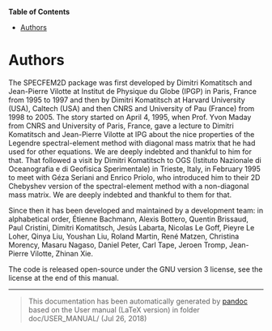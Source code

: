 **Table of Contents**

-   [Authors](#authors)

Authors
=======

The SPECFEM2D package was first developed by Dimitri Komatitsch and Jean-Pierre Vilotte at Institut de Physique du Globe (IPGP) in Paris, France from 1995 to 1997 and then by Dimitri Komatitsch at Harvard University (USA), Caltech (USA) and then CNRS and University of Pau (France) from 1998 to 2005. The story started on April 4, 1995, when Prof. Yvon Maday from CNRS and University of Paris, France, gave a lecture to Dimitri Komatitsch and Jean-Pierre Vilotte at IPG about the nice properties of the Legendre spectral-element method with diagonal mass matrix that he had used for other equations. We are deeply indebted and thankful to him for that. That followed a visit by Dimitri Komatitsch to OGS (Istituto Nazionale di Oceanografia e di Geofisica Sperimentale) in Trieste, Italy, in February 1995 to meet with Géza Seriani and Enrico Priolo, who introduced him to their 2D Chebyshev version of the spectral-element method with a non-diagonal mass matrix. We are deeply indebted and thankful to them for that.

Since then it has been developed and maintained by a development team: in alphabetical order, Étienne Bachmann, Alexis Bottero, Quentin Brissaud, Paul Cristini, Dimitri Komatitsch, Jesús Labarta, Nicolas Le Goff, Pieyre Le Loher, Qinya Liu, Youshan Liu, Roland Martin, René Matzen, Christina Morency, Masaru Nagaso, Daniel Peter, Carl Tape, Jeroen Tromp, Jean-Pierre Vilotte, Zhinan Xie.

The code is released open-source under the GNU version 3 license, see the license at the end of this manual.

-----
> This documentation has been automatically generated by [pandoc](http://www.pandoc.org)
> based on the User manual (LaTeX version) in folder doc/USER_MANUAL/
> (Jul 26, 2018)


